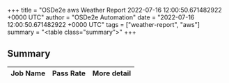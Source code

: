 +++
title = "OSDe2e aws Weather Report 2022-07-16 12:00:50.671482922 +0000 UTC"
author = "OSDe2e Automation"
date = "2022-07-16 12:00:50.671482922 +0000 UTC"
tags = ["weather-report", "aws"]
summary = "<table class=\"summary\"></table>"
+++
## Summary

| Job Name | Pass Rate | More detail |
|----------|-----------|-------------|




